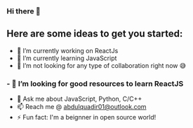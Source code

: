 ### Hi there 👋


<h2> Here are some ideas to get you started: </h2>

- 🔭 I’m currently working on ReactJs
- 🌱 I’m currently learning JavaScript
- 👯 I’m not looking for any type of collaboration right now 😅
### - 🤔 I’m looking for good resources to learn ReactJS
- 💬 Ask me about JavaScript, Python, C/C++
- 📫 Reach me @ abdulquadir01@outlook.com 
- ⚡ Fun fact: I'm a beignner in open source world!


